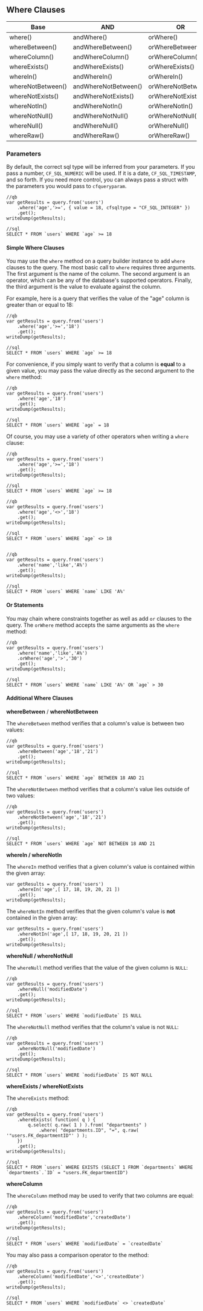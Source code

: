 ## Where Clauses

| Base | AND | OR |
| --- | --- | --- |
|where()|andWhere()|orWhere()|
|whereBetween()|andWhereBetween()|orWhereBetween()|
|whereColumn()|andWhereColumn()|orWhereColumn()|
|whereExists()|andWhereExists()|orWhereExists()|
|whereIn()|andWhereIn()|orWhereIn()|
|whereNotBetween()|andWhereNotBetween()|orWhereNotBetween()|
|whereNotExists()|andWhereNotExists()|orWhereNotExists()|
|whereNotIn()|andWhereNotIn()|orWhereNotIn()|
|whereNotNull()|andWhereNotNull()|orWhereNotNull()|
|whereNull()|andWhereNull()|orWhereNull()|
|whereRaw()|andWhereRaw()|orWhereRaw()|

### Parameters

By default, the correct sql type will be inferred from your parameters.  If you pass a number, `CF_SQL_NUMERIC` will be used.  If it is a date, `CF_SQL_TIMESTAMP`, and so forth.  If you need more control, you can always pass a struct with the parameters you would pass to `cfqueryparam`.

```
//qb
var getResults = query.from('users')
    .where('age','>=', { value = 18, cfsqltype = "CF_SQL_INTEGER" })
    .get();
writeDump(getResults);

//sql
SELECT * FROM `users` WHERE `age` >= 18
```

#### Simple Where Clauses

You may use the `where` method on a query builder instance to add `where` clauses to the query. The most basic call to `where` requires three arguments. The first argument is the name of the column. The second argument is an operator, which can be any of the database's supported operators. Finally, the third argument is the value to evaluate against the column.

For example, here is a query that verifies the value of the "age" column is greater than or equal to 18:
```
//qb
var getResults = query.from('users')
    .where('age','>=','18')
    .get();
writeDump(getResults);

//sql
SELECT * FROM `users` WHERE `age` >= 18
```


For convenience, if you simply want to verify that a column is **equal** to a given value, you may pass the value directly as the second argument to the `where` method:
```
//qb
var getResults = query.from('users')
    .where('age','18')
    .get();
writeDump(getResults);

//sql
SELECT * FROM `users` WHERE `age` = 18
```


Of course, you may use a variety of other operators when writing a `where` clause:


```
//qb
var getResults = query.from('users')
    .where('age','>=','18')
    .get();
writeDump(getResults);

//sql
SELECT * FROM `users` WHERE `age` >= 18

//qb
var getResults = query.from('users')
    .where('age','<>','18')
    .get();
writeDump(getResults);

//sql
SELECT * FROM `users` WHERE `age` <> 18


//qb
var getResults = query.from('users')
    .where('name','like','A%')
    .get();
writeDump(getResults);

//sql
SELECT * FROM `users` WHERE `name` LIKE 'A%'

```

#### Or Statements

You may chain where constraints together as well as add `or` clauses to the query. The `orWhere` method accepts the same arguments as the `where` method:


```
//qb
var getResults = query.from('users')
    .where('name','like','A%')
    .orWhere('age','>','30')
    .get();
writeDump(getResults);

//sql
SELECT * FROM `users` WHERE `name` LIKE 'A%' OR `age` > 30
```
#### Additional Where Clauses

**whereBetween** / **whereNotBetween**


The `whereBetween` method verifies that a column's value is between two values:

```
//qb
var getResults = query.from('users')
    .whereBetween('age','18','21')
    .get();
writeDump(getResults);

//sql
SELECT * FROM `users` WHERE `age` BETWEEN 18 AND 21
```


The `whereNotBetween` method verifies that a column's value lies outside of two values:

```
//qb
var getResults = query.from('users')
    .whereNotBetween('age','18','21')
    .get();
writeDump(getResults);

//sql
SELECT * FROM `users` WHERE `age` NOT BETWEEN 18 AND 21

```


**whereIn / whereNotIn**

The `whereIn` method verifies that a given column's value is contained within the given array:

```
var getResults = query.from('users')
    .whereIn('age',[ 17, 18, 19, 20, 21 ])
    .get();
writeDump(getResults);
```

The `whereNotIn` method verifies that the given column's value is **not** contained in the given array:


```
var getResults = query.from('users')
    .whereNotIn('age',[ 17, 18, 19, 20, 21 ])
    .get();
writeDump(getResults);
```


**whereNull / whereNotNull**

The `whereNull` method verifies that the value of the given column is `NULL`:

```
//qb
var getResults = query.from('users')
    .whereNull('modifiedDate')
    .get();
writeDump(getResults);

//sql
SELECT * FROM `users` WHERE `modifiedDate` IS NULL
```

The `whereNotNull` method verifies that the column's value is not `NULL`:


```
//qb
var getResults = query.from('users')
    .whereNotNull('modifiedDate')
    .get();
writeDump(getResults);

//sql
SELECT * FROM `users` WHERE `modifiedDate` IS NOT NULL
```


**whereExists / whereNotExists**

The `whereExists` method:

```
//qb
var getResults = query.from('users')
    .whereExists( function( q ) {
        q.select( q.raw( 1 ) ).from( "departments" )
            .where( "departments.ID", "=", q.raw( '"users.FK_departmentID"' ) );
    })
    .get();
writeDump(getResults);

//sql
SELECT * FROM `users` WHERE EXISTS (SELECT 1 FROM `departments` WHERE `departments`.`ID` = "users.FK_departmentID")
```





**whereColumn**

The `whereColumn` method may be used to verify that two columns are equal:

```
//qb
var getResults = query.from('users')
    .whereColumn('modifiedDate','createdDate')
    .get();
writeDump(getResults);

//sql
SELECT * FROM `users` WHERE `modifiedDate` = `createdDate`
```

You may also pass a comparison operator to the method:

```
//qb
var getResults = query.from('users')
    .whereColumn('modifiedDate','<>','createdDate')
    .get();
writeDump(getResults);

//sql
SELECT * FROM `users` WHERE `modifiedDate` <> `createdDate`
```



